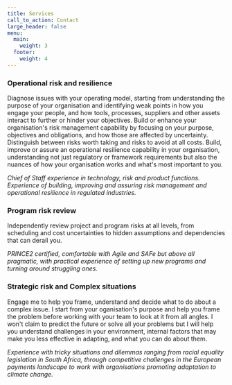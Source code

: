 ```yaml
---
title: Services
call_to_action: Contact
large_header: false
menu:
  main:
    weight: 3
  footer:
    weight: 4
---
```


### Operational risk and resilience
Diagnose issues with your operating model, starting from understanding the purpose of your organisation and identifying weak points in how you engage your people, and how tools, processes, suppliers and other assets interact to further or hinder your objectives.
Build or enhance your organisation's risk management capability by focusing on your purpose, objectives and obligations, and how those are affected by uncertainty. Distinguish between risks worth taking and risks to avoid at all costs.
Build, improve or assure an operational resilience capability in your organisation, understanding not just regulatory or framework requirements but also the nuances of how your organisation works and what's most important to you. 

*Chief of Staff experience in technology, risk and product functions. Experience of building, improving and assuring risk management and operational resilience in regulated industries.*

### Program risk review
Independently review project and program risks at all levels, from scheduling and cost uncertainties to hidden assumptions and dependencies that can derail you.

*PRINCE2 certified, comfortable with Agile and SAFe but above all pragmatic, with practical experience of setting up new programs and turning around struggling ones.*

### Strategic risk and Complex situations

Engage me to help you frame, understand and decide what to do about a complex issue. I start from your oganisation's purpose and help you frame the problem before working with your team to look at it from all angles. I won't claim to predict the future or solve all your problems but I will help you understand challenges in your environment, internal factors that may make you less effective in adapting, and what you can do about them. 

*Experience with tricky situations and dilemmas ranging from racial equality legislation in South Africa, through competitive challenges in the European payments landscape to work with organisations promoting adaptation to climate change.*


